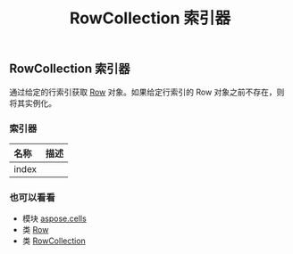 ﻿---
title: RowCollection 索引器
second_title: Aspose.Cells for Python via .NET API 参考资料
description:
type: docs
weight: 50
url: /zh/python-net/aspose.cells/rowcollection/__getitem__/
is_root: false
---
## RowCollection 索引器

通过给定的行索引获取 [Row](/cells/zh/python-net/aspose.cells/row) 对象。如果给定行索引的 Row 对象之前不存在，则将其实例化。
### 索引器
|名称|描述|
| :- | :- |
| index |  |



### 也可以看看
* 模块 [aspose.cells](../../)
* 类 [Row](/cells/zh/python-net/aspose.cells/row)
* 类 [RowCollection](/cells/zh/python-net/aspose.cells/rowcollection)
